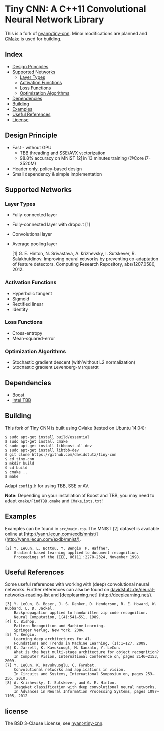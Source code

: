 # Tiny CNN: A C++11 Convolutional Neural Network Library

This is a fork of [nyanp/tiny-cnn](https://github.com/nyanp/tiny-cnn). Minor modifications are planned and [CMake](http://www.cmake.org/) is used for building.

## Index

* [Design Principles](#desing-principles)
* [Supported Networks](#supported-networks)
    * [Layer Types](#layer-types)
    * [Activation Functions](#activation-functions)
    * [Loss Functions](#loss-functions)
    * [Optimization Algorithms](#optimization-algorithms)
* [Dependencies](#dependencies)
* [Building](#building)
* [Examples](#examples)
* [Useful References](#useful-references)
* [License](#license)

## Design Principle

* Fast - without GPU
    * TBB threading and SSE/AVX vectorization
    * 98.8% accuracy on MNIST [2] in 13 minutes training (@Core i7-3520M)
* Header only, policy-based design
* Small dependency & simple implementation

## Supported Networks

### Layer Types

* Fully-connected layer
* Fully-connected layer with dropout [1]
* Convolutional layer
* Average pooling layer

    [1] G. E. Hinton, N. Srivastava, A. Krizhevsky, I. Sutskever, R. Salakhutdinov.
        Improving neural networks by preventing co-adaptation of feature detectors.
        Computing Research Repository, abs/1207.0580, 2012.

### Activation Functions

* Hyperbolic tangent
* Sigmoid
* Rectified linear
* Identity

### Loss Functions

* Cross-entropy
* Mean-squared-error

### Optimization Algorithms

* Stochastic gradient descent (with/without L2 normalization)
* Stochastic gradient Levenberg-Marquardt

## Dependencies

* [Boost](http://www.boost.org/)
* [Intel TBB](https://www.threadingbuildingblocks.org/)

## Building

This fork of Tiny CNN is built using CMake (tested on Ubuntu 14.04):

    $ sudo apt-get install build/essential
    $ sudo apt-get install cmake
    $ sudo apt-get install libboost-all-dev
    $ sudo apt-get install libtbb-dev
    $ git clone https://github.com/davidstutz/tiny-cnn
    $ cd tiny-cnn
    $ mkdir build
    $ cd build
    $ cmake ..
    $ make

Adapt `config.h` for using TBB, SSE or AV.

**Note:** Depending on your installation of Boost and TBB, you may need to adapt `cmake/FindTBB.cmake` and `CMakeLists.txt`!

## Examples

Examples can be found in `src/main.cpp`. The MNIST [2] dataset is available online at [http://yann.lecun.com/exdb/mnist/](http://yann.lecun.com/exdb/mnist/).

    [2] Y. LeCun, L. Bottou, Y. Bengio, P. Haffner.
        Gradient-based learning applied to document recognition.
        Proceedings of the IEEE, 86(11):2278-2324, November 1998.

## Useful References

Some useful references with working with (deep) convolutional neural networks. Further references can also be found on [davidstutz.de/neural-networks-reading-list](http://davidstutz.de/neural-networks-reading-list/) and [deeplearning.net]
(http://deeplearning.net/).

    [3] Y. LeCun, B. Boser, J. S. Denker, D. Henderson, R. E. Howard, W. Hubbard, L. D. Jackel.
        Backpropagation applied to handwritten zip code recognition.
        Neural Computation, 1(4):541–551, 1989.
    [4] C. Bishop.
        Pattern Recognition and Machine Learning.
        Springer Verlag, New York, 2006.
    [5] Y. Bengio.
        Learning deep architectures for AI.
        Foundations and Trends in Machine Learning, (1):1–127, 2009.
    [6] K. Jarrett, K. Kavukcuogl, M. Ranzato, Y. LeCun.
        What is the best multi-stage architecture for object recognition?
        In Computer Vision, International Conference on, pages 2146–2153, 2009.
    [7] Y. LeCun, K. Kavukvuoglu, C. Farabet.
        Convolutional networks and applications in vision.
        In Circuits and Systems, International Symposium on, pages 253–256, 2010.
    [8] A. Krizhevsky, I. Sutskever, and G. E. Hinton.
        ImageNet classification with deep convolutional neural networks.
        In Advances in Neural Information Processing Systems, pages 1097–1105, 2012

## license

The BSD 3-Clause License, see [nyanp/tiny-cnn](https://github.com/nyanp/tiny-cnn).

